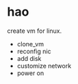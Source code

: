 # hao
create vm for linux.
 * clone_vm
 * reconfig nic
 * add disk 
 * customize network 
 * power on
